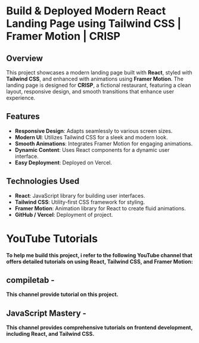# Build & Deployed Modern React Landing Page using Tailwind CSS | Framer Motion | CRISP

## Overview

This project showcases a modern landing page built with **React**, styled with **Tailwind CSS**, and enhanced with animations using **Framer Motion**. The landing page is designed for **CRISP**, a fictional restaurant, featuring a clean layout, responsive design, and smooth transitions that enhance user experience.

## Features

- **Responsive Design**: Adapts seamlessly to various screen sizes.
- **Modern UI**: Utilizes Tailwind CSS for a sleek and modern look.
- **Smooth Animations**: Integrates Framer Motion for engaging animations.
- **Dynamic Content**: Uses React components for a dynamic user interface.
- **Easy Deployment**: Deployed on Vercel.

## Technologies Used

- **React**: JavaScript library for building user interfaces.
- **Tailwind CSS**: Utility-first CSS framework for styling.
- **Framer Motion**: Animation library for React to create fluid animations.
- **GitHub / Vercel**: Deployment of project.

# YouTube Tutorials
**To help me build this project, i refer to the following YouTube channel that offers detailed tutorials on using React, Tailwind CSS, and Framer Motion:**

## compiletab - 
**This channel provide tutorial on this project.**
## JavaScript Mastery - 
**This channel provides comprehensive tutorials on frontend development, including React, and Tailwind CSS.** 
